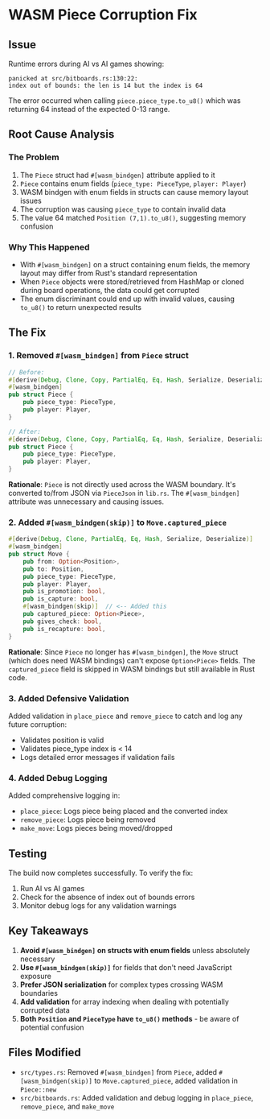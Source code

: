 # WASM Piece Corruption Fix

## Issue
Runtime errors during AI vs AI games showing:
```
panicked at src/bitboards.rs:130:22:
index out of bounds: the len is 14 but the index is 64
```

The error occurred when calling `piece.piece_type.to_u8()` which was returning 64 instead of the expected 0-13 range.

## Root Cause Analysis

### The Problem
1. The `Piece` struct had `#[wasm_bindgen]` attribute applied to it
2. `Piece` contains enum fields (`piece_type: PieceType`, `player: Player`)
3. WASM bindgen with enum fields in structs can cause memory layout issues
4. The corruption was causing `piece_type` to contain invalid data
5. The value 64 matched `Position (7,1).to_u8()`, suggesting memory confusion

### Why This Happened
- With `#[wasm_bindgen]` on a struct containing enum fields, the memory layout may differ from Rust's standard representation
- When `Piece` objects were stored/retrieved from HashMap or cloned during board operations, the data could get corrupted
- The enum discriminant could end up with invalid values, causing `to_u8()` to return unexpected results

## The Fix

### 1. Removed `#[wasm_bindgen]` from `Piece` struct
```rust
// Before:
#[derive(Debug, Clone, Copy, PartialEq, Eq, Hash, Serialize, Deserialize)]
#[wasm_bindgen]
pub struct Piece {
    pub piece_type: PieceType,
    pub player: Player,
}

// After:
#[derive(Debug, Clone, Copy, PartialEq, Eq, Hash, Serialize, Deserialize)]
pub struct Piece {
    pub piece_type: PieceType,
    pub player: Player,
}
```

**Rationale**: `Piece` is not directly used across the WASM boundary. It's converted to/from JSON via `PieceJson` in `lib.rs`. The `#[wasm_bindgen]` attribute was unnecessary and causing issues.

### 2. Added `#[wasm_bindgen(skip)]` to `Move.captured_piece`
```rust
#[derive(Debug, Clone, PartialEq, Eq, Hash, Serialize, Deserialize)]
#[wasm_bindgen]
pub struct Move {
    pub from: Option<Position>,
    pub to: Position,
    pub piece_type: PieceType,
    pub player: Player,
    pub is_promotion: bool,
    pub is_capture: bool,
    #[wasm_bindgen(skip)]  // <-- Added this
    pub captured_piece: Option<Piece>,
    pub gives_check: bool,
    pub is_recapture: bool,
}
```

**Rationale**: Since `Piece` no longer has `#[wasm_bindgen]`, the `Move` struct (which does need WASM bindings) can't expose `Option<Piece>` fields. The `captured_piece` field is skipped in WASM bindings but still available in Rust code.

### 3. Added Defensive Validation
Added validation in `place_piece` and `remove_piece` to catch and log any future corruption:
- Validates position is valid
- Validates piece_type index is < 14
- Logs detailed error messages if validation fails

### 4. Added Debug Logging
Added comprehensive logging in:
- `place_piece`: Logs piece being placed and the converted index
- `remove_piece`: Logs piece being removed
- `make_move`: Logs pieces being moved/dropped

## Testing
The build now completes successfully. To verify the fix:
1. Run AI vs AI games
2. Check for the absence of index out of bounds errors
3. Monitor debug logs for any validation warnings

## Key Takeaways
1. **Avoid `#[wasm_bindgen]` on structs with enum fields** unless absolutely necessary
2. **Use `#[wasm_bindgen(skip)]`** for fields that don't need JavaScript exposure
3. **Prefer JSON serialization** for complex types crossing WASM boundaries
4. **Add validation** for array indexing when dealing with potentially corrupted data
5. **Both `Position` and `PieceType` have `to_u8()` methods** - be aware of potential confusion

## Files Modified
- `src/types.rs`: Removed `#[wasm_bindgen]` from `Piece`, added `#[wasm_bindgen(skip)]` to `Move.captured_piece`, added validation in `Piece::new`
- `src/bitboards.rs`: Added validation and debug logging in `place_piece`, `remove_piece`, and `make_move`

